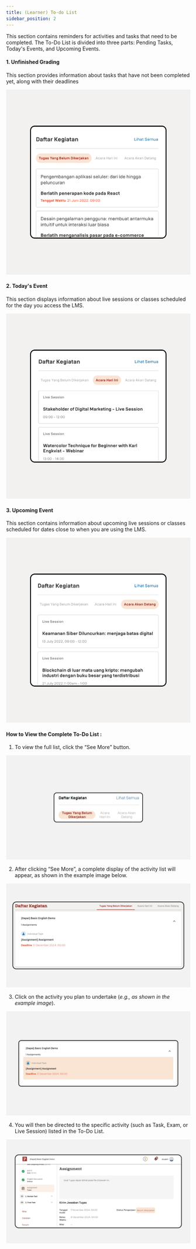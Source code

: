 ```yaml
---
title: (Learner) To-do List
sidebar_position: 2
---
```

This section contains reminders for activities and tasks that need to be completed. The To-Do List is divided into three parts: Pending Tasks, Today's Events, and Upcoming Events.

#### 1. Unfinished Grading

This section provides information about tasks that have not been completed yet, along with their deadlines

![](/img/Enterprise-LMS-Dashboard_1.4.png)

#### 2. Today's Event

This section displays information about live sessions or classes scheduled for the day you access the LMS.

![](/img/Enterprise-LMS-Dashboard_1.5.png)

#### 3. Upcoming Event

This section contains information about upcoming live sessions or classes scheduled for dates close to when you are using the LMS.

![](/img/Enterprise-LMS-Dashboard_1.6.png)

#### How to View the Complete To-Do List : 

1. To view the full list, click the “See More” button.

![](/img/to-do-list.jpg)

2. After clicking “See More”, a complete display of the activity list will appear, as shown in the example image below.

![](/img/to-do-list-2.jpg)

3. Click on the activity you plan to undertake (*e.g., as shown in the example image*).

![](/img/to-do-list-3.jpg)

4. You will then be directed to the specific activity (such as Task, Exam, or Live Session) listed in the To-Do List.

![](/img/to-do-list-4.jpg)
